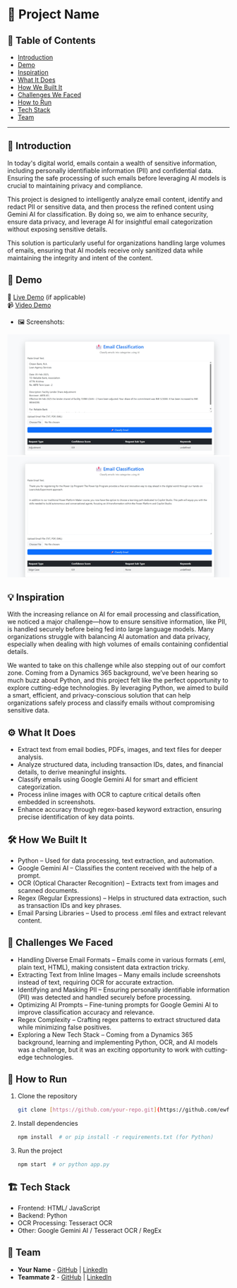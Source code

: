 # 🚀 Project Name

## 📌 Table of Contents
- [Introduction](#introduction)
- [Demo](#demo)
- [Inspiration](#inspiration)
- [What It Does](#what-it-does)
- [How We Built It](#how-we-built-it)
- [Challenges We Faced](#challenges-we-faced)
- [How to Run](#how-to-run)
- [Tech Stack](#tech-stack)
- [Team](#team)

---

## 🎯 Introduction
In today's digital world, emails contain a wealth of sensitive information, including personally identifiable information (PII) and confidential data. Ensuring the safe processing of such emails before leveraging AI models is crucial to maintaining privacy and compliance.

This project is designed to intelligently analyze email content, identify and redact PII or sensitive data, and then process the refined content using Gemini AI for classification. By doing so, we aim to enhance security, ensure data privacy, and leverage AI for insightful email categorization without exposing sensitive details.

This solution is particularly useful for organizations handling large volumes of emails, ensuring that AI models receive only sanitized data while maintaining the integrity and intent of the content.

## 🎥 Demo
🔗 [Live Demo](#) (if applicable)  
📹 [Video Demo](https://github.com/ewfx/gaied-ai-explorers/blob/main/artifacts/demo/Email%20Extraction.mp4)
- 🖼️ Screenshots:

![Screenshot 1](https://github.com/ewfx/gaied-ai-explorers/blob/main/artifacts/demo/Email%20Classifier%20Screenshot-1.png)
![Screenshot 2](https://github.com/ewfx/gaied-ai-explorers/blob/main/artifacts/demo/Email%20Classifier%20Screenshot-2.png)

## 💡 Inspiration
With the increasing reliance on AI for email processing and classification, we noticed a major challenge—how to ensure sensitive information, like PII, is handled securely before being fed into large language models. Many organizations struggle with balancing AI automation and data privacy, especially when dealing with high volumes of emails containing confidential details.

We wanted to take on this challenge while also stepping out of our comfort zone. Coming from a Dynamics 365 background, we’ve been hearing so much buzz about Python, and this project felt like the perfect opportunity to explore cutting-edge technologies. By leveraging Python, we aimed to build a smart, efficient, and privacy-conscious solution that can help organizations safely process and classify emails without compromising sensitive data.

## ⚙️ What It Does
- Extract text from email bodies, PDFs, images, and text files for deeper analysis.
- Analyze structured data, including transaction IDs, dates, and financial details, to derive meaningful insights.
- Classify emails using Google Gemini AI for smart and efficient categorization.
- Process inline images with OCR to capture critical details often embedded in screenshots.
- Enhance accuracy through regex-based keyword extraction, ensuring precise identification of key data points.

## 🛠️ How We Built It
- Python – Used for data processing, text extraction, and automation.
- Google Gemini AI – Classifies the content received with the help of a prompt.
- OCR (Optical Character Recognition) – Extracts text from images and scanned documents.
- Regex (Regular Expressions) – Helps in structured data extraction, such as transaction IDs and key phrases.
- Email Parsing Libraries – Used to process .eml files and extract relevant content.

## 🚧 Challenges We Faced
- Handling Diverse Email Formats – Emails come in various formats (.eml, plain text, HTML), making consistent data extraction tricky.
- Extracting Text from Inline Images – Many emails include screenshots instead of text, requiring OCR for accurate extraction.
- Identifying and Masking PII – Ensuring personally identifiable information (PII) was detected and handled securely before processing.
- Optimizing AI Prompts – Fine-tuning prompts for Google Gemini AI to improve classification accuracy and relevance.
- Regex Complexity – Crafting regex patterns to extract structured data while minimizing false positives.
- Exploring a New Tech Stack – Coming from a Dynamics 365 background, learning and implementing Python, OCR, and AI models was a challenge, but it was an exciting opportunity to work with cutting-edge technologies.

## 🏃 How to Run
1. Clone the repository  
   ```sh
   git clone [https://github.com/your-repo.git](https://github.com/ewfx/gaied-ai-explorers)
   ```
2. Install dependencies  
   ```sh
   npm install  # or pip install -r requirements.txt (for Python)
   ```
3. Run the project  
   ```sh
   npm start  # or python app.py
   ```

## 🏗️ Tech Stack
- Frontend: HTML/ JavaScript
- Backend: Python
- OCR Processing: Tesseract OCR  
- Other: Google Gemini AI / Tesseract OCR / RegEx

## 👥 Team
- **Your Name** - [GitHub](#) | [LinkedIn](#)
- **Teammate 2** - [GitHub](#) | [LinkedIn](#)
